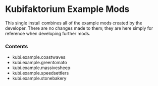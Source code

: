 # Kubifaktorium Example Mods
<p>This single install combines all of the example mods created by the developer. There are no changes made to them; they are here simply for reference when developing further mods.</p>
<h3>Contents</h3>
<p><ul>
<li>kubi.example.coastwaves</li>
<li>kubi.example.greentomato</li>
<li>kubi.example.massivesheep</li>
<li>kubi.example.speedsettlers</li>
<li>kubi.example.stonebakery</li>
</ul></p>